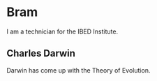 # Bram
I am a technician for the IBED Institute.
## Charles Darwin
Darwin has come up with the Theory of Evolution.
